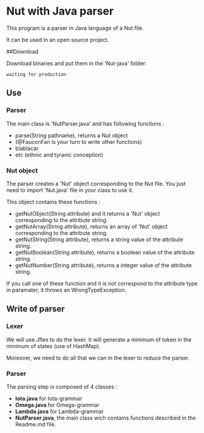 # Nut with Java parser

This program is a parser in Java language of a Nut file.

It can be used in an open source project.

##Download

Download binaries and put them in the 'Nut-java' folder:
```
waiting for production
``` 

## Use

### Parser
The main class is 'NutParser.java' and has following functions :

- parse(String pathname), returns a Nut object
- (@FauconFan is your turn to write other functions)
- blablacar
- etc (ethnic and tyranic conception)

### Nut object
The parser creates a 'Nut' object corresponding to the Nut file. You just need to import 'Nut.java' file in your class to use it.

This object contains these functions :
- getNutObject(String attribute) and it returns a 'Nut' object corresponding to the attribute string.
- getNutArray(String attribute), returns an array of 'Nut' object corresponding to the attribute string.
- getNutString(String attribute), returns a string value of the attribute string.
- getNutBoolean(String attribute), returns a boolean value of the attribute string.
- getNutNumber(String attribute), returns a integer value of the attribute string.

If you call one of these function and it is not correspond to the attribute type in paramater, it throws an WrongTypeException.

## Write of parser

### Lexer
We will use Jflex to do the lexer. It will generate a minimum of token in the minimum of states (use of HashMap). 

Moreover, we need to do all that we can in the lexer to reduce the parser.

### Parser
The parsing step is composed of 4 classes :
- **Iota.java** for Iota-grammar
- **Omega.java** for Omega-grammar
- **Lambda.java** for Lambda-grammar 
- **NutParser.java**, the main class wich contains functions described in the Readme.md file.




 
